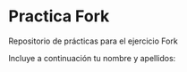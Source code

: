 # Practica Fork
Repositorio de prácticas para el ejercicio Fork

Incluye a continuación tu nombre y apellidos: 
